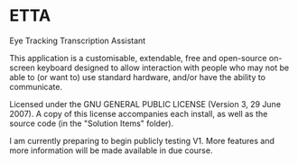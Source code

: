 # ETTA
Eye Tracking Transcription Assistant

This application is a customisable, extendable, free and open-source on-screen keyboard designed to allow interaction with people who may not be able to (or want to) use standard hardware, and/or have the ability to communicate.

Licensed under the GNU GENERAL PUBLIC LICENSE (Version 3, 29 June 2007). A copy of this license accompanies each install, as well as the source code (in the "Solution Items" folder).

I am currently preparing to begin publicly testing V1. More features and more information will be made available in due course.
